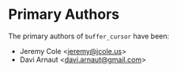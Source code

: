 # Primary Authors #

The primary authors of `buffer_cursor` have been:

* Jeremy Cole \<jeremy@jcole.us\>
* Davi Arnaut \<davi.arnaut@gmail.com\>

